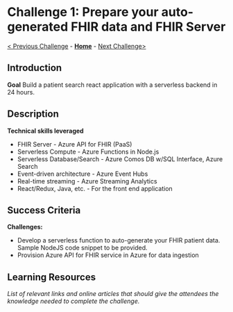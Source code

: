 # Challenge 1: Prepare your auto-generated FHIR data and FHIR Server

[< Previous Challenge](./Challenge00.md) - **[Home](../readme.md)** - [Next Challenge>](./Challenge02.md)

## Introduction

**Goal**
Build a patient search react application with a serverless backend in 24 hours.

## Description

**Technical skills leveraged**
- FHIR Server - Azure API for FHIR (PaaS)
- Serverless Compute - Azure Functions in Node.js
- Serverless Database/Search - Azure Comos DB w/SQL Interface, Azure Search
- Event-driven architecture - Azure Event Hubs
- Real-time streaming - Azure Streaming Analytics
- React/Redux, Java, etc. - For the front end application

## Success Criteria

**Challenges:**
   - Develop a serverless function to auto-generate your FHIR patient data. Sample NodeJS code snippet to be provided.
   - Provision Azure API for FHIR service in Azure for data ingestion


## Learning Resources

*List of relevant links and online articles that should give the attendees the knowledge needed to complete the challenge.*
